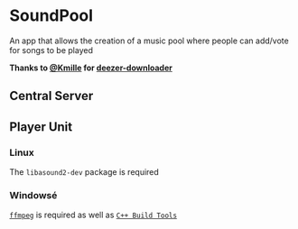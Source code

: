 # SoundPool
An app that allows the creation of a music pool where people can add/vote for songs to be played

**Thanks to [@Kmille](https://github.com/kmille) for [deezer-downloader](https://github.com/kmille/deezer-downloader)**

## Central Server

## Player Unit

### Linux
The `libasound2-dev` package is required

### Windowsé
[`ffmpeg`](https://ffmpeg.org/download.html#build-windows) is required as well as [`C++ Build Tools`](https://visualstudio.microsoft.com/visual-cpp-build-tools/)